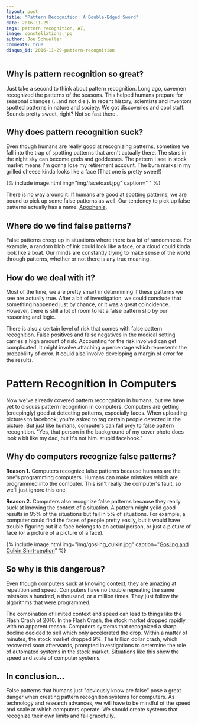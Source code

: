 ```yaml
---
layout: post
title: "Pattern Recognition: A Double-Edged Sword"
date: 2016-11-29
tags: pattern recognition, AI,
image: constellations.jpg
author: Joe Schueller
comments: true
disqus_id: 2016-11-29-pattern-recognition
---
```


## Why is pattern recognition so great? ##

Just take a second to think about pattern recognition. Long ago, cavemen recognized the patterns of the seasons. This helped humans prepare for seasonal changes (...and not die ). In recent history, scientists and inventors spotted patterns in nature and society. We got discoveries and cool stuff. Sounds pretty sweet, right? Not so fast there..

## Why does pattern recognition suck? ##

Even though humans are really good at recognizing patterns, sometime we fall into the trap of spotting patterns that aren't actually there. The stars in the night sky can become gods and goddesses. The pattern I see in stock market means I'm gonna lose my retirement account. The burn marks in my grilled cheese kinda looks like a face (That one is pretty sweet!)

{% include image.html img="img/facetoast.jpg" caption=" " %}

There is no way around it. If humans are good at spotting patterns, we are bound to pick up some false patterns as well. Our tendency to pick up false patterns actually has a name: [Apophenia](https://en.wikipedia.org/wiki/Apophenia).


## Where do we find false patterns? ##

False patterns creep up in situations where there is a lot of randomness. For example, a random blob of ink could look like a face, or a cloud could kinda look like a boat.  Our minds are constantly trying to make sense of the world through patterns, whether or not there is any true meaning.

## How do we deal with it? ##

Most of the time, we are pretty smart in determining if these patterns we see are actually true. After a bit of investigation, we could conclude that something happened just by chance, or it was a great coincidence. However, there is still a lot of room to let a false pattern slip by our reasoning and logic.

There is also a certain level of risk that comes with false pattern recognition. False positives and false negatives in the medical setting carries a high amount of risk. Accounting for the risk involved can get complicated. It might involve attaching a percentage which represents the probablility of error. It could also involve developing a margin of error for the results. 

# Pattern Recognition in Computers #

Now we've already covered pattern recongnition in humans, but we have yet to discuss pattern recognition in computers. Computers are getting (creepingly) good at detecting patterns, especially faces. When uploading pictures to facebook, you're asked to tag certain people detected in the picture. But just like humans, computers can fall prey to false pattern recognition. "Yes, that person in the background of my cover photo does look a bit like my dad, but it's not him..stupid facebook."

## Why do computers recognize false patterns? ##

**Reason 1.**
Computers recognize false patterns because humans are the one's programming computers. Humans can make mistakes which are programmed into the computer. This isn't really the computer's fault, so we'll just ignore this one.

**Reason 2.** 
Computers also recognize false patterns because they really suck at knowing the context of a situation. A pattern might yeild good results in 95% of the situations but fail in 5% of situations. For example, a computer could find the faces of people pretty easily, but it would have trouble figuring out if a face belongs to an actual person, or just a picture of face (or a picture of a picture of a face).

{% include image.html img="img/gosling_culkin.jpg" caption="<a href='http://huffpost.com/us/entry/5322461'>Gosling and Culkin Shirt-ception</a>" %}

## So why is this dangerous? ##

Even though computers suck at knowing context, they are amazing at repetition and speed. Computers have no trouble repeating the same mistakes a hundred, a thousand, or a million times. They just follow the algorithms that were programmed. 

The combination of limited context and speed can lead to things like the Flash Crash of 2010. In the Flash Crash, the stock market dropped rapidly with no apparent reason. Computers systems that recognized a sharp decline decided to sell which only accelerated the drop. Within a matter of minutes, the stock market dropped 9%. The trillion dollar crash, which recovered soon afterwards, prompted investigations to determine the role of automated systems in the stock market. Situations like this show the speed and scale of computer systems.

## In conclusion... ##
False patterns that humans just "obviously know are false" pose a great danger when creating pattern recognition systems for computers. As technology and research advances, we will have to be mindful of the speed and scale at which computers operate. We should create systems that recognize their own limits and fail gracefully.  
